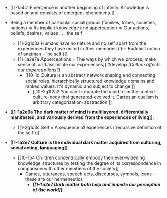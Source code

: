 - [[1-1a4c1 Emergence is another beginning of infinity. Knowledge is based on and consists of emergent phenomena.]]

- Being a member of particular social groups (families, tribes, societies, nations) ⇒ Its implicit knowledge and apperception ⇒ Our actions, beliefs, desires, values . . . the self
	- [[1-2g1c3a Humans have no nature and no self apart from the experiences they have united in their memories (the Buddhist notion of anatman - 'no self')]]
	- [[1-1a2e7a Apperceptions = The ways by which we process, make sense of, and assimilate our experiences]] #develop *[Culture affects our apperceptions?]*
		- [[10-1c Culture is an abstract network shaping and connecting social roles, hierarchically structured knowledge domains and ranked values. It's dynamic and subject to change.]]
			- [[10-2g1f2a2 You can't separate the mind from the context-culture-body that generated-evolved it. Cartesian dualism is arbitrary categorization-abstraction.]]

- **[[1-1a2e6a The dark matter of mind is multilayered, differentially manifested, and variously derived from the experiences of living]]**:
	- [[1-2g1c3c Self = A sequence of experiences ('recursive definition of the self')]]

- **[[1-1a2e7 Culture is the individual dark matter acquired from culturing, social acting, languaging]]**:
	- [[10-1b4 Children concentrically embody their ever-widening knowledge structures by testing the degree of its correspondence in comparison with other members of the society]]
		- Games, utterances, speech acts, discourses, symbols, icons - these are our hermeneutics
			- ***[[1-1a2e7 Dark matter both help and impede our perception of the world]]***